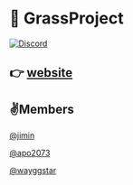 # 🌱 GrassProject
[![Discord](https://img.shields.io/badge/Discord-%237289DA.svg?logo=discord&logoColor=white)](https://discord.gg/3n3EHtyQf7)

## 👉 [website](https://grassproject.github.io/)

## ✌️Members
[@jimin](https://github.com/MrJimin)

[@apo2073](https://github.com/apo2073)

[@wayggstar](https://github.com/wayggstar)
